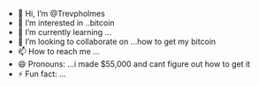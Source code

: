 - 👋 Hi, I’m @Trevpholmes
- 👀 I’m interested in ..bitcoin
- 🌱 I’m currently learning ...
- 💞️ I’m looking to collaborate on ...how to get my bitcoin
- 📫 How to reach me ...
- 😄 Pronouns: ...i made $55,000 and cant figure out how to get it
- ⚡ Fun fact: ...

<!---
Trevpholmes/Trevpholmes is a ✨ special ✨ repository because its `README.md` (this file) appears on your GitHub profile.
You can click the Preview link to take a look at your changes.
--->
